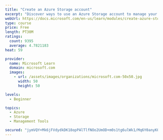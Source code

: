 ```yaml
---
title: "Create an Azure Storage account"
excerpt: "Discover ways to use an Azure Storage account to manage your data for billing, access, and storage location of your blobs, files, queues, and tables."
webUrl: https://docs.microsoft.com/en-us/learn/modules/create-azure-storage-account/
type: course
price: Free
length: PT30M
ratings:
  count: 9395
  average: 4.7821183
heat: 59

provider:
  name: Microsoft Learn
  domain: microsoft.com
  images:
    - url: /assets/images/organizations/microsoft.com-50x50.jpg
      width: 50
      height: 50

levels:
  - Beginner

topics:
  - Azure
  - Storage
  - Management Tools

secured: "jymVQY+Mk6jFVdydkDK18opPAlTlfNOo2UmOD+m0s1tg6ulWk1/Mq6Y0anyKQvxh+3rwb+2wQpdN9wQgFl4PT66lQ3dFUJ1pLjrLHSCNtbzbAoMZAN8xv8kr6mhVIlrtVc6j3XnnRB6CncI8tHj4phqnnbvfyznd6piTNPmAMiWV9WQ/ZwjyDcsQ/T8nndnn2Iv2YmCwm3gONB1J4lX+9dZ65OAKKJ0DJHjr3My/nMmLBnwlfyE5TjaeeyaNG2AmLykS/fhHs/IS0W5bNeIQRIBdvfOpXcVU8khYp2ETRNbvjxvt4glWB7PvpDHVWVrqlxqaf+G6ATFZYuTe0IGHJ8FjlthgMx5ZE5hHqoPIaEx+keH+4ePCpqsry2CaOdM1Lbie6Ih1d6gEAnlYdut4IP7W5Chlxlofujx5hltAayg=;J0vb+uHBUJ32GWpDiIOoRw=="
---
```


